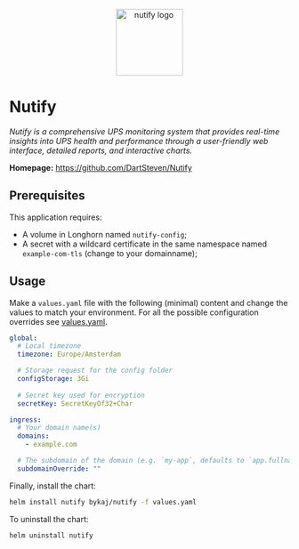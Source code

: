 <p align="center">
    <img src="https://raw.githubusercontent.com/DartSteven/Nutify/refs/heads/main/pic/Nutify-Logo.png" height="120" alt="nutify logo">
</p>

# Nutify
*Nutify is a comprehensive UPS monitoring system that provides real-time insights into UPS health and performance through a user-friendly web interface, detailed reports, and interactive charts.*

**Homepage:** <https://github.com/DartSteven/Nutify>

## Prerequisites
This application requires:
- A volume in Longhorn named `nutify-config`;
- A secret with a wildcard certificate in the same namespace named `example-com-tls` (change to your domainname);

## Usage
Make a `values.yaml` file with the following (minimal) content and change the values to match your environment. For all the possible configuration overrides see [values.yaml](https://github.com/ByKaj/helm/blob/main/charts/nutify/values.yaml).
```yaml
global:
  # Local timezone
  timezone: Europe/Amsterdam

  # Storage request for the config folder
  configStorage: 3Gi
  
  # Secret key used for encryption
  secretKey: SecretKeyOf32+Char

ingress:
  # Your domain name(s)
  domains: 
    - example.com

  # The subdomain of the domain (e.g. `my-app`, defaults to `app.fullname`)
  subdomainOverride: ""
```

Finally, install the chart:
```bash
helm install nutify bykaj/nutify -f values.yaml
```
To uninstall the chart:
```bash
helm uninstall nutify
```